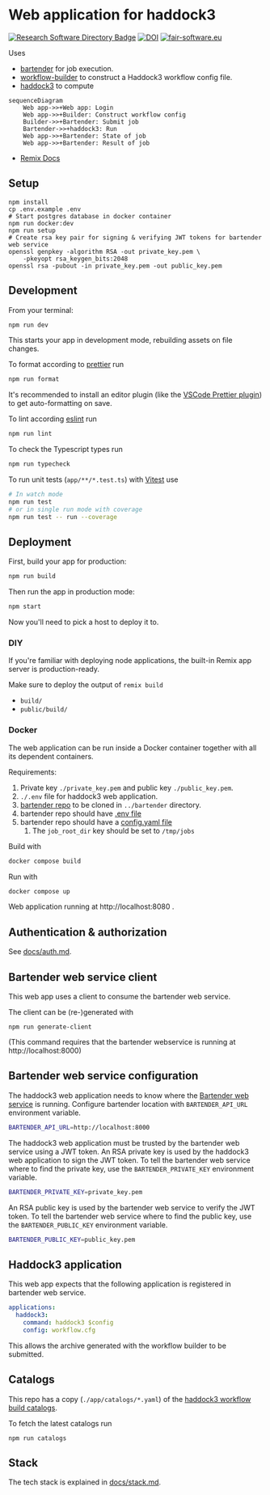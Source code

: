 # Web application for haddock3

[![Research Software Directory Badge](https://img.shields.io/badge/rsd-bartended_haddock3-00a3e3.svg)](https://research-software-directory.org/software/bartended-haddock3)
[![DOI](https://zenodo.org/badge/DOI/10.5281/zenodo.7990850.svg)](https://doi.org/10.5281/zenodo.7990850)
[![fair-software.eu](https://img.shields.io/badge/fair--software.eu-%E2%97%8F%20%20%E2%97%8F%20%20%E2%97%8F%20%20%E2%97%8F%20%20%E2%97%8B-yellow)](https://fair-software.eu)

Uses

- [bartender](https://github.com/i-VRESSE/bartender) for job execution.
- [workflow-builder](https://github.com/i-VRESSE/workflow-builder) to construct a Haddock3 workflow config file.
- [haddock3](https://github.com/haddocking/haddock3) to compute

```mermaid
sequenceDiagram
    Web app->>+Web app: Login
    Web app->>+Builder: Construct workflow config
    Builder->>+Bartender: Submit job
    Bartender->>+haddock3: Run
    Web app->>+Bartender: State of job
    Web app->>+Bartender: Result of job
```

- [Remix Docs](https://remix.run/docs)

## Setup

```shell
npm install
cp .env.example .env
# Start postgres database in docker container
npm run docker:dev
npm run setup
# Create rsa key pair for signing & verifying JWT tokens for bartender web service
openssl genpkey -algorithm RSA -out private_key.pem \
    -pkeyopt rsa_keygen_bits:2048
openssl rsa -pubout -in private_key.pem -out public_key.pem
```

## Development

From your terminal:

```sh
npm run dev
```

This starts your app in development mode, rebuilding assets on file changes.

To format according to [prettier](https://prettier.io) run

```sh
npm run format
```

It's recommended to install an editor plugin (like the [VSCode Prettier plugin](https://marketplace.visualstudio.com/items?itemName=esbenp.prettier-vscode)) to get auto-formatting on save.

To lint according [eslint](https://eslint.org) run

```sh
npm run lint
```

To check the Typescript types run

```sh
npm run typecheck
```

To run unit tests (`app/**/*.test.ts`) with [Vitest](https://vitest.dev) use

```sh
# In watch mode
npm run test
# or in single run mode with coverage
npm run test -- run --coverage
```

## Deployment

First, build your app for production:

```sh
npm run build
```

Then run the app in production mode:

```sh
npm start
```

Now you'll need to pick a host to deploy it to.

### DIY

If you're familiar with deploying node applications, the built-in Remix app server is production-ready.

Make sure to deploy the output of `remix build`

- `build/`
- `public/build/`

### Docker

The web application can be run inside a Docker container together with all its dependent containers.

Requirements:

1. Private key `./private_key.pem` and public key `./public_key.pem`.
2. `./.env` file for haddock3 web application.
3. [bartender repo](https://github.com/i-VRESSE/bartender) to be cloned in `../bartender` directory.
4. bartender repo should have [.env file](https://github.com/i-VRESSE/bartender/blob/main/docs/configuration.md#environment-variables)
5. bartender repo should have a [config.yaml file](https://github.com/i-VRESSE/bartender/blob/main/docs/configuration.md#configuration-file)
    1. The `job_root_dir` key should be set to `/tmp/jobs`

Build with

```sh
docker compose build
```

Run with

```sh
docker compose up
```

Web application running at http://localhost:8080 .

## Authentication & authorization

See [docs/auth.md](docs/auth.md).

## Bartender web service client

This web app uses a client to consume the bartender web service.

The client can be (re-)generated with

```shell
npm run generate-client
```

(This command requires that the bartender webservice is running at http://localhost:8000)

## Bartender web service configuration

The haddock3 web application needs to know where the [Bartender web service](https://github.com/i-VRESSE/bartender) is running.
Configure bartender location with `BARTENDER_API_URL` environment variable.

```sh
BARTENDER_API_URL=http://localhost:8000
```

The haddock3 web application must be trusted by the bartender web service using a JWT token.
An RSA private key is used by the haddock3 web application to sign the JWT token.
To tell the bartender web service where to find the private key, use the `BARTENDER_PRIVATE_KEY` environment variable.

```sh
BARTENDER_PRIVATE_KEY=private_key.pem
```

An RSA public key is used by the bartender web service to verify the JWT token.
To tell the bartender web service where to find the public key, use the `BARTENDER_PUBLIC_KEY` environment variable.

```sh
BARTENDER_PUBLIC_KEY=public_key.pem
```

## Haddock3 application

This web app expects that the following application is registered in bartender web service.

```yaml
applications:
  haddock3:
    command: haddock3 $config
    config: workflow.cfg
```

This allows the archive generated with the workflow builder to be submitted.

## Catalogs

This repo has a copy (`./app/catalogs/*.yaml`) of the [haddock3 workflow build catalogs](https://github.com/i-VRESSE/workflow-builder/tree/main/packages/haddock3_catalog/public/catalog).

To fetch the latest catalogs run

```shell
npm run catalogs
```

## Stack

The tech stack is explained in [docs/stack.md](docs/stack.md).
